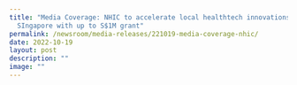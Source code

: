 ```yaml
---
title: "Media Coverage: NHIC to accelerate local healthtech innovations in
  SIngapore with up to S$1M grant"
permalink: /newsroom/media-releases/221019-media-coverage-nhic/
date: 2022-10-19
layout: post
description: ""
image: ""
---
```

